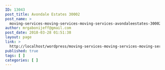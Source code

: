 ```yaml
---
ID: 13043
post_title: Avondale Estates 30002
post_name: >
  moving-services-moving-services-moving-services-avondaleestates-30002
author: mrgabonijeff@gmail.com
post_date: 2018-03-28 01:51:38
layout: page
link: >
  http://localhost/wordpress/moving-services-moving-services-moving-services-avondaleestates-30002/
published: true
tags: [ ]
categories: [ ]
---
```

